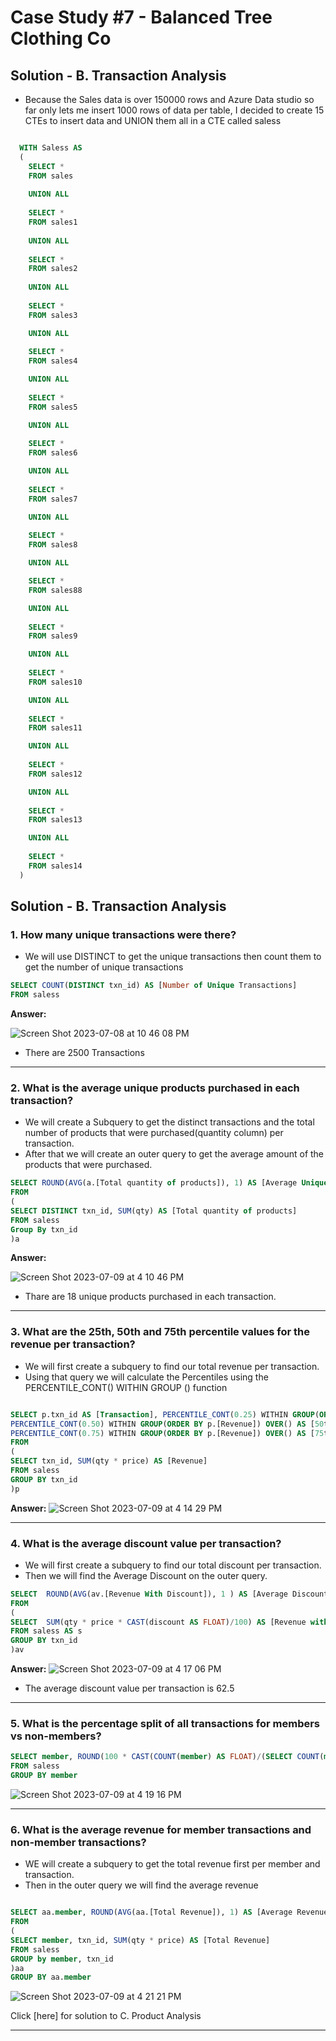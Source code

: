 # Case Study #7 - Balanced Tree Clothing Co
## Solution - B. Transaction Analysis

- Because the Sales data is over 150000 rows and Azure Data studio so far only lets me insert 1000 rows of data per table, I decided to create 15 CTEs to insert data and UNION them all in a CTE called saless

````SQL

  WITH Saless AS
  (
    SELECT *
    FROM sales
    
    UNION ALL
    
    SELECT *
    FROM sales1
    
    UNION ALL
    
    SELECT *
    FROM sales2 
    
    UNION ALL
    
    SELECT *
    FROM sales3

    UNION ALL
    
    SELECT *
    FROM sales4 

    UNION ALL
    
    SELECT *
    FROM sales5

    UNION ALL
    
    SELECT *
    FROM sales6

    UNION ALL
    
    SELECT *
    FROM sales7

    UNION ALL
    
    SELECT *
    FROM sales8

    UNION ALL

    SELECT *
    FROM sales88

    UNION ALL
    
    SELECT *
    FROM sales9

    UNION ALL
    
    SELECT *
    FROM sales10

    UNION ALL
    
    SELECT *
    FROM sales11

    UNION ALL
    
    SELECT *
    FROM sales12

    UNION ALL
    
    SELECT *
    FROM sales13

    UNION ALL
    
    SELECT *
    FROM sales14
  )
````

## Solution - B. Transaction Analysis

### 1. How many unique transactions were there?

- We will use DISTINCT to get the unique transactions then count them to get the number of unique transactions

````SQL
SELECT COUNT(DISTINCT txn_id) AS [Number of Unique Transactions]
FROM saless

````

**Answer:**

![Screen Shot 2023-07-08 at 10 46 08 PM](https://github.com/KennethManzi1/8-week-SQL-Challenge/assets/120513764/2e85acf4-ee4e-4ff3-986b-1a399701c96f)

- There are 2500 Transactions

***

### 2. What is the average unique products purchased in each transaction?

- We will create a Subquery to get the distinct transactions and the total number of products that were purchased(quantity column) per transaction.
- After that we will create an outer query to get the average amount of the products that were purchased.


````SQL
SELECT ROUND(AVG(a.[Total quantity of products]), 1) AS [Average Unique Products]
FROM
(
SELECT DISTINCT txn_id, SUM(qty) AS [Total quantity of products]
FROM saless
Group By txn_id
)a

````
**Answer:**

![Screen Shot 2023-07-09 at 4 10 46 PM](https://github.com/KennethManzi1/8-week-SQL-Challenge/assets/120513764/a162a2f7-8e55-4304-8005-acfd228466b7)

- Thare are 18 unique products purchased in each transaction.

***

### 3. What are the 25th, 50th and 75th percentile values for the revenue per transaction?

- We will first create a subquery to find our total revenue per transaction.
- Using that query we will calculate the  Percentiles using the PERCENTILE_CONT() WITHIN GROUP () function


````SQL

SELECT p.txn_id AS [Transaction], PERCENTILE_CONT(0.25) WITHIN GROUP(ORDER BY p.[Revenue]) OVER() AS [25th Percentile],
PERCENTILE_CONT(0.50) WITHIN GROUP(ORDER BY p.[Revenue]) OVER() AS [50th Percentile],
PERCENTILE_CONT(0.75) WITHIN GROUP(ORDER BY p.[Revenue]) OVER() AS [75th Percentile]
FROM 
(
SELECT txn_id, SUM(qty * price) AS [Revenue]
FROM saless
GROUP BY txn_id
)p
````

**Answer:**
![Screen Shot 2023-07-09 at 4 14 29 PM](https://github.com/KennethManzi1/8-week-SQL-Challenge/assets/120513764/d70d38f4-1ec8-4b16-ba41-84833f2427f4)

***

### 4. What is the average discount value per transaction?

- We will first create a subquery to find our total discount per transaction.
- Then we will find the Average Discount on the outer query.


````SQL
SELECT  ROUND(AVG(av.[Revenue With Discount]), 1 ) AS [Average Discount]
FROM 
(
SELECT  SUM(qty * price * CAST(discount AS FLOAT)/100) AS [Revenue with Discount]
FROM saless AS s
GROUP BY txn_id
)av
````
**Answer:**
![Screen Shot 2023-07-09 at 4 17 06 PM](https://github.com/KennethManzi1/8-week-SQL-Challenge/assets/120513764/70d84e91-15bf-4989-a792-05442ca7c65e)

- The average discount value per transaction is 62.5

***

### 5. What is the percentage split of all transactions for members vs non-members?


````SQL
SELECT member, ROUND(100 * CAST(COUNT(member) AS FLOAT)/(SELECT COUNT(member) FROM saless),2) AS [Member Percentage]
FROM saless
GROUP BY member
````
![Screen Shot 2023-07-09 at 4 19 16 PM](https://github.com/KennethManzi1/8-week-SQL-Challenge/assets/120513764/9241348d-4e35-4dd9-95c7-c9949f3172db)


***


### 6. What is the average revenue for member transactions and non-member transactions?
- WE will create a subquery to get the total revenue first per member and transaction.
- Then in the outer query we will find the average revenue


````SQL

SELECT aa.member, ROUND(AVG(aa.[Total Revenue]), 1) AS [Average Revenue]
FROM 
(
SELECT member, txn_id, SUM(qty * price) AS [Total Revenue]
FROM saless
GROUP by member, txn_id
)aa
GROUP BY aa.member
````
![Screen Shot 2023-07-09 at 4 21 21 PM](https://github.com/KennethManzi1/8-week-SQL-Challenge/assets/120513764/61229593-e3dc-4214-b46a-a8375b693dbe)

Click [here] for solution to C. Product Analysis



***

